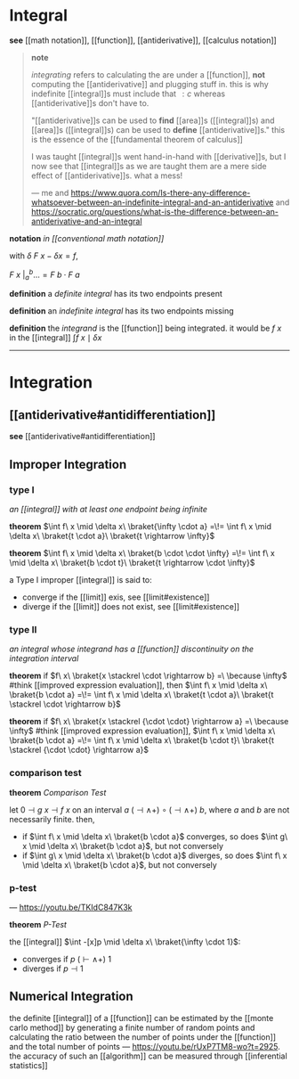 # Integral

**see** [[math notation]], [[function]], [[antiderivative]], [[calculus notation]]

> **note**
>
> _integrating_ refers to calculating the are under a [[function]], **not** computing the [[antiderivative]] and plugging stuff in. this is why indefinite [[integral]]s must include that $\, : c$ whereas [[antiderivative]]s don't have to.
>
> "[[antiderivative]]s can be used to **find** [[area]]s ([[integral]]s) and [[area]]s ([[integral]]s) can be used to **define** [[antiderivative]]s." this is the essence of the [[fundamental theorem of calculus]]
>
> I was taught [[integral]]s went hand-in-hand with [[derivative]]s, but I now see that [[integral]]s as we are taught them are a mere side effect of [[antiderivative]]s. what a mess!
>
> &mdash; me and <https://www.quora.com/Is-there-any-difference-whatsoever-between-an-indefinite-integral-and-an-antiderivative> and <https://socratic.org/questions/what-is-the-difference-between-an-antiderivative-and-an-integral>

**notation** _in [[conventional math notation]]_

with $\delta\ F\ x - \delta x = f$,

$F\ x\ \bigr|_{a}^{b} \dots = F\ b \cdot F\ a$

**definition** a _definite integral_ has its two endpoints present

**definition** an _indefinite integral_ has its two endpoints missing

**definition** the _integrand_ is the [[function]] being integrated. it would be $f\ x$ in the [[integral]] $\int f\ x \mid \delta x$

---

# Integration

## [[antiderivative#antidifferentiation]]

**see** [[antiderivative#antidifferentiation]]

## Improper Integration

### type I

_an [[integral]] with at least one endpoint being infinite_

**theorem** $\int f\ x \mid \delta x\ \braket{\infty \cdot a} =\!= \int f\ x \mid \delta x\ \braket{t \cdot a}\ \braket{t \rightarrow \infty}$

**theorem** $\int f\ x \mid \delta x\ \braket{b \cdot \cdot \infty} =\!= \int f\ x \mid \delta x\ \braket{b \cdot t}\ \braket{t \rightarrow \cdot \infty}$

a Type I improper [[integral]] is said to:

- converge if the [[limit]] exis, see [[limit#existence]]
- diverge if the [[limit]] does not exist, see [[limit#existence]]

### type II

_an integral whose integrand has a [[function]] discontinuity on the integration interval_

**theorem** if $f\ x\ \braket{x \stackrel \cdot \rightarrow b} =\ \because \infty$ #think [[improved expression evaluation]], then $\int f\ x \mid \delta x\ \braket{b \cdot a} =\!= \int f\ x \mid \delta x\ \braket{t \cdot a}\ \braket{t \stackrel \cdot \rightarrow b}$

**theorem** if $f\ x\ \braket{x \stackrel {\cdot \cdot} \rightarrow a} =\ \because \infty$ #think [[improved expression evaluation]], $\int f\ x \mid \delta x\ \braket{b \cdot a} =\!= \int f\ x \mid \delta x\ \braket{b \cdot t}\ \braket{t \stackrel {\cdot \cdot} \rightarrow a}$

### comparison test

**theorem** _Comparison Test_

let $0 \dashv g\ x \dashv f\ x$ on an interval $a\ (\dashv \land +)\ \circ\ (\dashv \land +)\ b$, where $a$ and $b$ are not necessarily finite. then,

- if $\int f\ x \mid \delta x\ \braket{b \cdot a}$ converges, so does $\int g\ x \mid \delta x\ \braket{b \cdot a}$, but not conversely
- if $\int g\ x \mid \delta x\ \braket{b \cdot a}$ diverges, so does $\int f\ x \mid \delta x\ \braket{b \cdot a}$, but not conversely

### p-test

&mdash; <https://youtu.be/TKIdC847K3k>

**theorem** _P-Test_

the [[integral]] $\int -[x]p \mid \delta x\ \braket{\infty \cdot 1}$:

- converges if $p\ (\vdash \land +)\ 1$
- diverges if $p \dashv 1$

## Numerical Integration

the definite [[integral]] of a [[function]] can be estimated by the [[monte carlo method]] by generating a finite number of random points and calculating the ratio between the number of points under the [[function]] and the total number of points &mdash; <https://youtu.be/rUxP7TM8-wo?t=2925>. the accuracy of such an [[algorithm]] can be measured through [[inferential statistics]]
